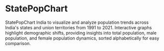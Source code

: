 # StatePopChart
StatePopChart India to visualize and analyze population trends across India's states and union territories from 1991 to 2021. Interactive graphs highlight demographic shifts, providing insights into total population, male population, and female population dynamics, sorted alphabetically for easy comparison.
